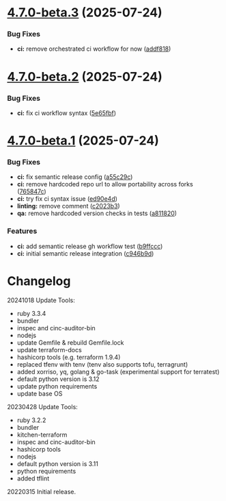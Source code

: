 # [4.7.0-beta.3](https://github.com/austindimmer/terrarium/compare/v4.7.0-beta.2...v4.7.0-beta.3) (2025-07-24)


### Bug Fixes

* **ci:** remove orchestrated ci workflow for now ([addf818](https://github.com/austindimmer/terrarium/commit/addf818312fc490a85e7d804c80e8b7527368600))

# [4.7.0-beta.2](https://github.com/austindimmer/terrarium/compare/v4.7.0-beta.1...v4.7.0-beta.2) (2025-07-24)


### Bug Fixes

* **ci:** fix ci workflow syntax ([5e65fbf](https://github.com/austindimmer/terrarium/commit/5e65fbfe2801732c22c6f02d481263c751dc8ee0))

# [4.7.0-beta.1](https://github.com/austindimmer/terrarium/compare/v4.6.2...v4.7.0-beta.1) (2025-07-24)


### Bug Fixes

* **ci:** fix semantic release config ([a55c29c](https://github.com/austindimmer/terrarium/commit/a55c29cf3a66473872ec794cd16fea00f19c7e73))
* **ci:** remove hardcoded repo url to allow portability across forks ([765847c](https://github.com/austindimmer/terrarium/commit/765847c73e25f8e48cb940ea699a161abfe8bb5f))
* **ci:** try fix ci syntax issue ([ed90e4d](https://github.com/austindimmer/terrarium/commit/ed90e4d7a127cb53086b5eb72fed603b5c7bc9d8))
* **linting:** remove comment ([c2023b3](https://github.com/austindimmer/terrarium/commit/c2023b38efbaf8eec44cb35fcd64d3e5b757c843))
* **qa:** remove hardcoded version checks in tests ([a811820](https://github.com/austindimmer/terrarium/commit/a811820862dc7983b642237ac5f18db5de5cd2c1))


### Features

* **ci:** add semantic release gh workflow test ([b9ffccc](https://github.com/austindimmer/terrarium/commit/b9ffccce271ab4f33d75f73cb73c3f99c19df49c))
* **ci:** initial semantic release integration ([c946b9d](https://github.com/austindimmer/terrarium/commit/c946b9d472131cfff5159dde4f618330ddea7c47))

# Changelog

20241018 Update Tools:
- ruby 3.3.4
- bundler
- inspec and cinc-auditor-bin
- nodejs
- update Gemfile & rebuild Gemfile.lock
- update terraform-docs
- hashicorp tools (e.g. terraform 1.9.4)
- replaced tfenv with tenv (tenv also supports tofu, terragrunt)
- added xorriso, yq, golang & go-task (experimental support for terratest)
- default python version is 3.12
- update python requirements
- update base OS

20230428 Update Tools:
- ruby 3.2.2
- bundler
- kitchen-terraform
- inspec and cinc-auditor-bin
- hashicorp tools
- nodejs
- default python version is 3.11
- python requirements 
- added tflint 

20220315 Initial release.
